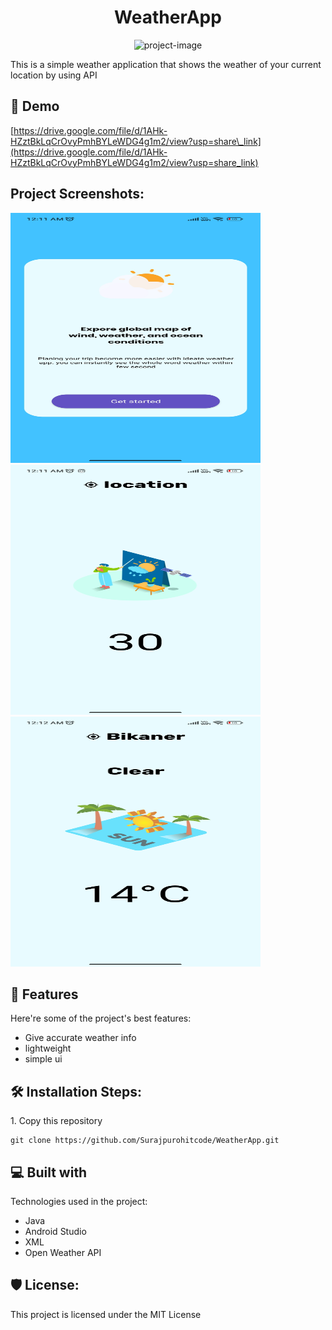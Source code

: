 <h1 align="center" id="title">WeatherApp</h1>

<p align="center"><img src="https://socialify.git.ci/Surajpurohitcode/WeatherApp/image?description=1&amp;descriptionEditable=A%20simple%20weather%20app%20in%20android.&amp;language=1&amp;name=1&amp;pattern=Diagonal%20Stripes&amp;stargazers=1&amp;theme=Dark" alt="project-image"></p>

<p id="description">This is a simple weather application that shows the weather of your current location by using API</p>

<h2>🚀 Demo</h2>

[https://drive.google.com/file/d/1AHk-HZztBkLqCrOvyPmhBYLeWDG4g1m2/view?usp=share\_link](https://drive.google.com/file/d/1AHk-HZztBkLqCrOvyPmhBYLeWDG4g1m2/view?usp=share_link)

<h2>Project Screenshots:</h2>

<img src="https://raw.githubusercontent.com/Surajpurohitcode/WeatherApp/master/Screenshot1.jpg" alt="project-screenshot" width="400" height="400/">

<img src="https://raw.githubusercontent.com/Surajpurohitcode/WeatherApp/master/Screenshot2.jpg" alt="project-screenshot" width="400" height="400/">

<img src="https://raw.githubusercontent.com/Surajpurohitcode/WeatherApp/master/Screenshot3.jpg" alt="project-screenshot" width="400" height="400/">

  
  
<h2>🧐 Features</h2>

Here're some of the project's best features:

*   Give accurate weather info
*   lightweight
*   simple ui

<h2>🛠️ Installation Steps:</h2>

<p>1. Copy this repository</p>

```
git clone https://github.com/Surajpurohitcode/WeatherApp.git
```

  
  
<h2>💻 Built with</h2>

Technologies used in the project:

*   Java
*   Android Studio
*   XML
*   Open Weather API

<h2>🛡️ License:</h2>

This project is licensed under the MIT License

